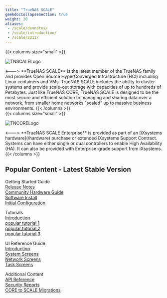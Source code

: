 ```yaml
---
title: "TrueNAS SCALE"
geekdocCollapseSection: true
weight: 20
aliases:
 - /scale/devnotes/
 - /scale/introduction/
 - /scale/2212/
---
```

<style>
div.gdoc-page__header {display: none;}
div.docs-read_mod {display: none;}
h1 {display:none;}
</style>

{{< columns size="small" >}}
<p>
<img src="/images/tn-scale-logo.png" alt="TNSCALELogo"/>
</p>
<--->
**TrueNAS SCALE** is the latest member of the TrueNAS family and provides Open Source HyperConverged Infrastructure (HCI) including Linux containers and VMs.
TrueNAS SCALE includes the ability to cluster systems and provide scale-out storage with capacities of up to hundreds of Petabytes.
Just like TrueNAS CORE, TrueNAS SCALE is designed to be the most secure and efficient solution to managing and sharing data over a network, from smaller home networks "scaled" up to massive business environments.
{{< /columns >}}
<br>
{{< columns size="small" >}}
<p>
<img src="/images/tn-enterprise-logo.png" alt="TNCORELogo"/>
</p>
<--->
**TrueNAS SCALE Enterprise** is provided as part of an [iXsystems hardware](/hardware) purchase or extended iXsystems Support Contract.
Systems can have either single or dual controllers to enable High Availability (HA).
It can also be provided with Enterprise-grade support from iXsystems.
{{< /columns >}}

## Popular Content - Latest Stable Version

<div class="docs-sections">
  <p>
	Getting Started Guide
	<br><a href="/core/stable/corereleasenotes">Release Notes</a>
	<br><a href="/core/stable/gettingstarted/">Community Hardware Guide</a>
	<br><a href="/core/stable/coretutorials/">Software Install</a>
	<br><a href="/core/stable/uireference/">Initial Configuration</a>
  </p>
  <p>
	Tutorials
	<br><a href="/scale/stable/scaleclireference/">Introduction</a>
	<br><a href="/scale/stable/gettingstarted/">popular tutorial 1</a>
	<br><a href="/scale/stable/scaletutorials/">popular tutorial 2</a>
	<br><a href="/scale/stable/scaleuireference/">popular tutorial 3</a>
  </p>
  <p>
	UI Reference Guide
	<br><a href="/truecommand/stable/tcreleasenotes">Introduction</a>
	<br><a href="/truecommand/stable/tcgettingstarted/">System Screens</a>
	<br><a href="/truecommand/stable/">Network Screens</a>
	<br><a href="/solutions/integrations/smbclustering/">Task Screens</a>
  </p>
  <p>
	Additional Content 
	<br><a href="/hardware/">API Reference</a>
	<br><a href="/hardware/stencils/">Security Reports</a>
	<br><a href="/hardware/notices/">CORE to SCALE Migrations</a>
  </p>
</div>
